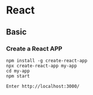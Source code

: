 # React
## Basic 
### Create a React APP

```
npm install -g create-react-app
npx create-react-app my-app
cd my-app
npm start

Enter http://localhost:3000/ 
```

